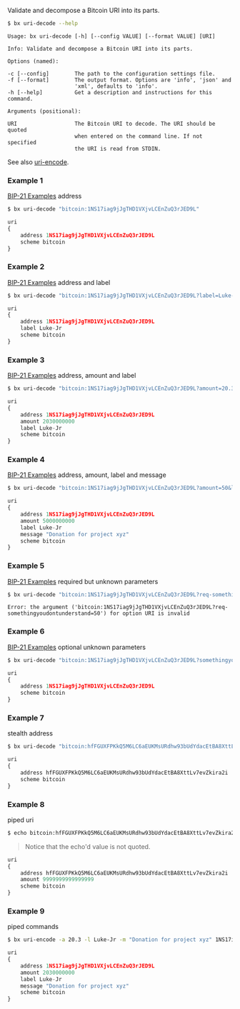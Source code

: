 Validate and decompose a Bitcoin URI into its parts. 
```sh
$ bx uri-decode --help
```
```
Usage: bx uri-decode [-h] [--config VALUE] [--format VALUE] [URI]        

Info: Validate and decompose a Bitcoin URI into its parts.               

Options (named):

-c [--config]        The path to the configuration settings file.        
-f [--format]        The output format. Options are 'info', 'json' and   
                     'xml', defaults to 'info'.                          
-h [--help]          Get a description and instructions for this command.

Arguments (positional):

URI                  The Bitcoin URI to decode. The URI should be quoted 
                     when entered on the command line. If not specified  
                     the URI is read from STDIN.   
```
See also [uri-encode](bx-uri-encode).
### Example 1
[BIP-21 Examples](https://github.com/evoskuil/bips/blob/master/bip-0021.mediawiki#Examples) address
```sh
$ bx uri-decode "bitcoin:1NS17iag9jJgTHD1VXjvLCEnZuQ3rJED9L"
```
```js
uri
{
    address 1NS17iag9jJgTHD1VXjvLCEnZuQ3rJED9L
    scheme bitcoin
}
```
### Example 2
[BIP-21 Examples](https://github.com/evoskuil/bips/blob/master/bip-0021.mediawiki#Examples) address and label
```sh
$ bx uri-decode "bitcoin:1NS17iag9jJgTHD1VXjvLCEnZuQ3rJED9L?label=Luke-Jr"
```
```js
uri
{
    address 1NS17iag9jJgTHD1VXjvLCEnZuQ3rJED9L
    label Luke-Jr
    scheme bitcoin
}
```
### Example 3
[BIP-21 Examples](https://github.com/evoskuil/bips/blob/master/bip-0021.mediawiki#Examples) address, amount and label
```sh
$ bx uri-decode "bitcoin:1NS17iag9jJgTHD1VXjvLCEnZuQ3rJED9L?amount=20.3&label=Luke-Jr"
```
```js
uri
{
    address 1NS17iag9jJgTHD1VXjvLCEnZuQ3rJED9L
    amount 2030000000
    label Luke-Jr
    scheme bitcoin
}
```
### Example 4
[BIP-21 Examples](https://github.com/evoskuil/bips/blob/master/bip-0021.mediawiki#Examples) address, amount, label and message
```sh
$ bx uri-decode "bitcoin:1NS17iag9jJgTHD1VXjvLCEnZuQ3rJED9L?amount=50&label=Luke-Jr&message=Donation%20for%20project%20xyz"
```
```js
uri
{
    address 1NS17iag9jJgTHD1VXjvLCEnZuQ3rJED9L
    amount 5000000000
    label Luke-Jr
    message "Donation for project xyz"
    scheme bitcoin
}
```
### Example 5
[BIP-21 Examples](https://github.com/evoskuil/bips/blob/master/bip-0021.mediawiki#Examples) required but unknown parameters
```sh
$ bx uri-decode "bitcoin:1NS17iag9jJgTHD1VXjvLCEnZuQ3rJED9L?req-somethingyoudontunderstand=50&req-somethingelseyoudontget=999"
```
```
Error: the argument ('bitcoin:1NS17iag9jJgTHD1VXjvLCEnZuQ3rJED9L?req-somethingyoudontunderstand=50') for option URI is invalid
```
### Example 6
[BIP-21 Examples](https://github.com/evoskuil/bips/blob/master/bip-0021.mediawiki#Examples) optional unknown parameters
```sh
$ bx uri-decode "bitcoin:1NS17iag9jJgTHD1VXjvLCEnZuQ3rJED9L?somethingyoudontunderstand=50&somethingelseyoudontget=999"
```
```js
uri
{
    address 1NS17iag9jJgTHD1VXjvLCEnZuQ3rJED9L
    scheme bitcoin
}
```
### Example 7
stealth address
```sh
$ bx uri-decode "bitcoin:hfFGUXFPKkQ5M6LC6aEUKMsURdhw93bUdYdacEtBA8XttLv7evZkira2i"
```
```js
uri
{
    address hfFGUXFPKkQ5M6LC6aEUKMsURdhw93bUdYdacEtBA8XttLv7evZkira2i
    scheme bitcoin
}
```
### Example 8
piped uri
```sh
$ echo bitcoin:hfFGUXFPKkQ5M6LC6aEUKMsURdhw93bUdYdacEtBA8XttLv7evZkira2i?amount=99999999.99999999 | bx uri-decode
```
> Notice that the echo'd value is not quoted.

```js
uri
{
    address hfFGUXFPKkQ5M6LC6aEUKMsURdhw93bUdYdacEtBA8XttLv7evZkira2i
    amount 9999999999999999
    scheme bitcoin
}
```
### Example 9
piped commands
```sh
$ bx uri-encode -a 20.3 -l Luke-Jr -m "Donation for project xyz" 1NS17iag9jJgTHD1VXjvLCEnZuQ3rJED9L | bx uri-decode
```
```js
uri
{
    address 1NS17iag9jJgTHD1VXjvLCEnZuQ3rJED9L
    amount 2030000000
    label Luke-Jr
    message "Donation for project xyz"
    scheme bitcoin
}
```